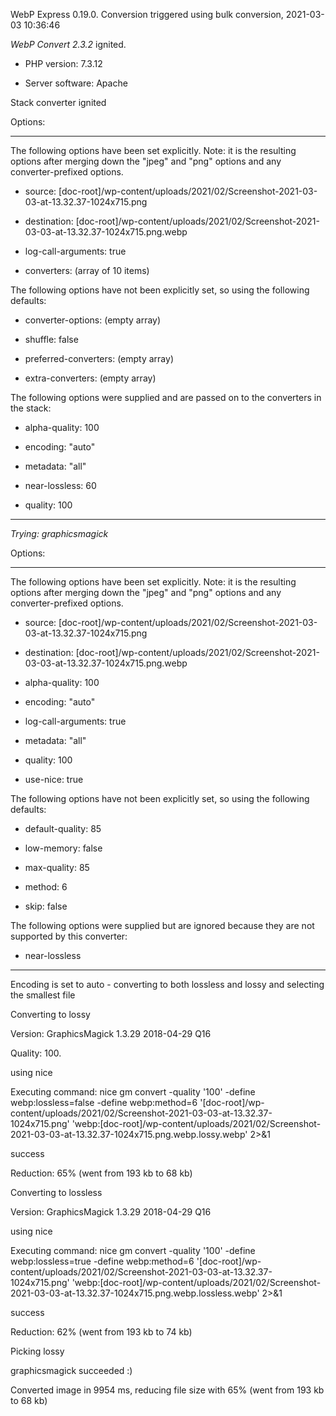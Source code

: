 WebP Express 0.19.0. Conversion triggered using bulk conversion, 2021-03-03 10:36:46

*WebP Convert 2.3.2*  ignited.
- PHP version: 7.3.12
- Server software: Apache

Stack converter ignited

Options:
------------
The following options have been set explicitly. Note: it is the resulting options after merging down the "jpeg" and "png" options and any converter-prefixed options.
- source: [doc-root]/wp-content/uploads/2021/02/Screenshot-2021-03-03-at-13.32.37-1024x715.png
- destination: [doc-root]/wp-content/uploads/2021/02/Screenshot-2021-03-03-at-13.32.37-1024x715.png.webp
- log-call-arguments: true
- converters: (array of 10 items)

The following options have not been explicitly set, so using the following defaults:
- converter-options: (empty array)
- shuffle: false
- preferred-converters: (empty array)
- extra-converters: (empty array)

The following options were supplied and are passed on to the converters in the stack:
- alpha-quality: 100
- encoding: "auto"
- metadata: "all"
- near-lossless: 60
- quality: 100
------------


*Trying: graphicsmagick* 

Options:
------------
The following options have been set explicitly. Note: it is the resulting options after merging down the "jpeg" and "png" options and any converter-prefixed options.
- source: [doc-root]/wp-content/uploads/2021/02/Screenshot-2021-03-03-at-13.32.37-1024x715.png
- destination: [doc-root]/wp-content/uploads/2021/02/Screenshot-2021-03-03-at-13.32.37-1024x715.png.webp
- alpha-quality: 100
- encoding: "auto"
- log-call-arguments: true
- metadata: "all"
- quality: 100
- use-nice: true

The following options have not been explicitly set, so using the following defaults:
- default-quality: 85
- low-memory: false
- max-quality: 85
- method: 6
- skip: false

The following options were supplied but are ignored because they are not supported by this converter:
- near-lossless
------------

Encoding is set to auto - converting to both lossless and lossy and selecting the smallest file

Converting to lossy
Version: GraphicsMagick 1.3.29 2018-04-29 Q16 
Quality: 100. 
using nice
Executing command: nice gm convert -quality '100' -define webp:lossless=false -define webp:method=6 '[doc-root]/wp-content/uploads/2021/02/Screenshot-2021-03-03-at-13.32.37-1024x715.png' 'webp:[doc-root]/wp-content/uploads/2021/02/Screenshot-2021-03-03-at-13.32.37-1024x715.png.webp.lossy.webp' 2>&1
success
Reduction: 65% (went from 193 kb to 68 kb)

Converting to lossless
Version: GraphicsMagick 1.3.29 2018-04-29 Q16 
using nice
Executing command: nice gm convert -quality '100' -define webp:lossless=true -define webp:method=6 '[doc-root]/wp-content/uploads/2021/02/Screenshot-2021-03-03-at-13.32.37-1024x715.png' 'webp:[doc-root]/wp-content/uploads/2021/02/Screenshot-2021-03-03-at-13.32.37-1024x715.png.webp.lossless.webp' 2>&1
success
Reduction: 62% (went from 193 kb to 74 kb)

Picking lossy
graphicsmagick succeeded :)

Converted image in 9954 ms, reducing file size with 65% (went from 193 kb to 68 kb)
